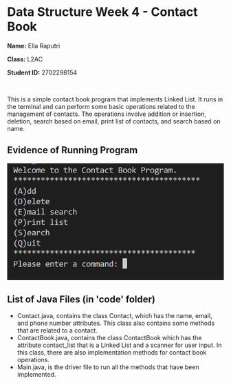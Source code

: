 # Data Structure Week 4 - Contact Book

**Name:** Ella Raputri

**Class:** L2AC

**Student ID:** 2702298154

<br>

This is a simple contact book program that implements Linked List. It runs in the terminal and can perform some basic operations related to the management of contacts. The operations involve addition or insertion, deletion, search based on email, print list of contacts, and search based on name.

## Evidence of Running Program
<img src="menu.png" alt="Running Contact Book Program" width="600px"></img>

## List of Java Files (in 'code' folder)
- Contact.java, contains the class Contact, which has the name, email, and phone number attributes. This class also contains some methods that are related to a contact.
- ContactBook.java, contains the class ContactBook which has the attribute contact_list that is a Linked List and a scanner for user input. In this class, there are also implementation methods for contact book operations.
- Main.java, is the driver file to run all the methods that have been implemented. 
